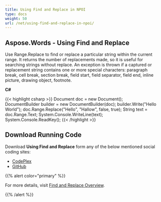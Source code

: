 ```yaml
---
title: Using Find and Replace in NPOI
type: docs
weight: 50
url: /net/using-find-and-replace-in-npoi/
---
```


## **Aspose.Words - Using Find and Replace**

Use Range.Replace to find or replace a particular string within the current range. It returns the number of replacements made, so it is useful for searching strings without replace. An exception is thrown if a captured or replacement string contains one or more special characters: paragraph break, cell break, section break, field start, field separator, field end, inline picture, drawing object, footnote.

**C#**

{{< highlight csharp >}}
            Document doc = new Document();
            DocumentBuilder builder = new DocumentBuilder(doc);
            builder.Write("Hello World");
            doc.Range.Replace("Hello", "Hallow", false, true);
            String text = doc.Range.Text;
            System.Console.WriteLine(text);
            System.Console.ReadKey();
{{< /highlight >}}

## **Download Running Code**

Download **Using Find and Replace** form any of the below mentioned social coding sites:

- [CodePlex](https://asposenpoi.codeplex.com/downloads/get/1525851)
- [GitHub](https://github.com/aspose-words/Aspose.Words-for-.NET/releases/download/Aspose.Words_Features_Missing_in_NPOI-v1.1/05.05-FindAndReplace.zip)

{{% alert color="primary" %}} 

For more details, visit [Find and Replace Overview](https://docs.aspose.com/words/net/find-and-replace/).

{{% /alert %}}
